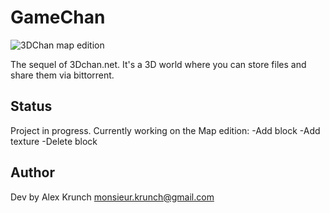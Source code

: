 # GameChan
![3DChan map edition](https://pbs.twimg.com/media/EOqmwXdWsAIRkCd?format=jpg&name=small)

The sequel of 3Dchan.net.
It's a 3D world where you can store files and share them via bittorrent.

## Status
Project in progress.
Currently working on the Map edition:
-Add block
-Add texture
-Delete block

## Author
Dev by Alex Krunch monsieur.krunch@gmail.com
